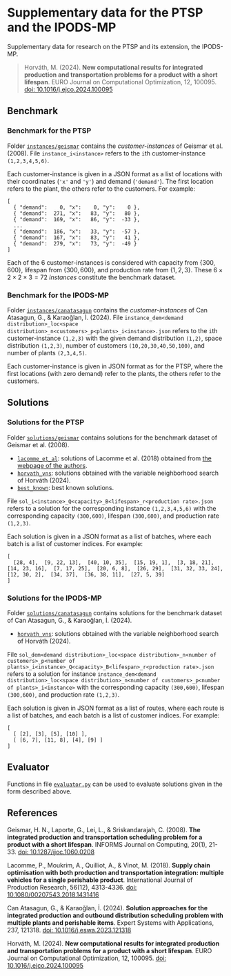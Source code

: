# Supplementary data for the PTSP and the IPODS-MP

Supplementary data for research on the PTSP and its extension, the IPODS-MP.

> Horváth, M. (2024).
**New computational results for integrated production and transportation problems for a product with a short lifespan**.
EURO Journal on Computational Optimization, 12, 100095.
[doi: 10.1016/j.ejco.2024.100095](https://doi.org/10.1016/j.ejco.2024.100095)

## Benchmark

### Benchmark for the PTSP

Folder [```instances/geismar```](./instances/geismar/) contains the *customer-instances* of Geismar et al. (2008).
File ```instance_i<instance>``` refers to the ```i```th customer-instance ```(1,2,3,4,5,6)```.

Each customer-instance is given in a JSON format as a list of locations with their coordinates (```'x'``` and ```'y'```) and demand (```'demand'```).
The first location refers to the plant, the others refer to the customers.
For example:
```
[
  { "demand":    0, "x":    0, "y":    0 },
  { "demand":  271, "x":   83, "y":   80 },
  { "demand":  169, "x":   86, "y":  -33 },
  ...
  { "demand":  186, "x":   33, "y":  -57 },
  { "demand":  167, "x":   83, "y":   41 },
  { "demand":  279, "x":   73, "y":  -49 }
]
```

Each of the 6 customer-instances is considered with capacity from $\{300,600\}$, lifespan from $\{300,600\}$, and production rate from $\{1,2,3\}$.
These $6\times 2\times 2\times 3 = 72$ *instances* constitute the benchmark dataset.

### Benchmark for the IPODS-MP

Folder [```instances/canatasagun```](./instances/canatasagun/) contains the *customer-instances* of Can Atasagun, G., & Karaoğlan, İ. (2024).
File ```instance_dem<demand distribution>_loc<space distribution>_n<customers>_p<plants>_i<instance>.json``` refers to the ```i```th customer-instance ```(1,2,3)``` with the given demand distribution ```(1,2)```, space distribution ```(1,2,3)```, number of customers ```(10,20,30,40,50,100)```, and number of plants ```(2,3,4,5)```.

Each customer-instance is given in JSON format as for the PTSP, where the first locations (with zero demand) refer to the plants, the others refer to the customers.

## Solutions

### Solutions for the PTSP

Folder [```solutions/geismar```](./solutions/geismar/) contains solutions for the benchmark dataset of Geismar et al. (2008).
- [```lacomme_et_al```](./solutions/geismar/lacomme_et_al/): solutions of Lacomme et al. (2018) obtained from [the webpage of the authors](https://perso.isima.fr/~lacomme/marina/Research/PTSP_Results.html).
- [```horvath_vns```](./solutions/geismar/horvath_vns/): solutions obtained with the variable neighborhood search of Horváth (2024).
- [```best_known```](./solutions/geismar/best_known/): best known solutions.

File ```sol_i<instance>_Q<capacity>_B<lifespan>_r<production rate>.json``` refers to a solution for the corresponding instance ```(1,2,3,4,5,6)``` with the corresponding capacity ```(300,600)```, lifespan ```(300,600)```, and production rate ```(1,2,3)```.

Each solution is given in a JSON format as a list of batches, where each batch is a list of customer indices.
For example:
```
[
  [28, 4],  [9, 22, 13],  [40, 10, 35],  [15, 19, 1],  [3, 18, 21],  [14, 23, 16],  [7, 17, 25],  [20, 6, 8],  [26, 29],  [31, 32, 33, 24],  [12, 30, 2],  [34, 37],  [36, 38, 11],  [27, 5, 39]
]
```

### Solutions for the IPODS-MP

Folder [```solutions/canatasagun```](./solutions/canatasagun/) contains solutions for the benchmark dataset of Can Atasagun, G., & Karaoğlan, İ. (2024).
- [```horvath_vns```](./solutions/canatasagun/horvath_vns/): solutions obtained with the variable neighborhood search of Horváth (2024).

File ```sol_dem<demand distribution>_loc<space distribution>_n<number of customers>_p<number of plants>_i<instance>_Q<capacity>_B<lifespan>_r<production rate>.json``` refers to a solution for instance ```instance_dem<demand distribution>_loc<space distribution>_n<number of customers>_p<number of plants>_i<instance>``` with the corresponding capacity ```(300,600)```, lifespan ```(300,600)```, and production rate ```(1,2,3)```.

Each solution is given in JSON format as a list of routes, where each route is a list of batches, and each batch is a list of customer indices.
For example:
```
[
  [ [2], [3], [5], [10] ],
  [ [6, 7], [11, 8], [4], [9] ]
]

```

## Evaluator

Functions in file [```evaluator.py```](./evaluator.py) can be used to evaluate solutions given in the form described above.

## References

Geismar, H. N., Laporte, G., Lei, L., & Sriskandarajah, C. (2008).
**The integrated production and transportation scheduling problem for a product with a short lifespan**.
INFORMS Journal on Computing, 20(1), 21-33.
[doi: 10.1287/ijoc.1060.0208](https://doi.org/10.1287/ijoc.1060.0208)

Lacomme, P., Moukrim, A., Quilliot, A., & Vinot, M. (2018).
**Supply chain optimisation with both production and transportation integration: multiple vehicles for a single perishable product**.
International Journal of Production Research, 56(12), 4313-4336.
[doi: 10.1080/00207543.2018.1431416](https://doi.org/10.1080/00207543.2018.1431416)

Can Atasagun, G., & Karaoğlan, İ. (2024).
**Solution approaches for the integrated production and outbound distribution scheduling problem with multiple plants and perishable items**.
Expert Systems with Applications, 237, 121318.
[doi: 10.1016/j.eswa.2023.121318](https://doi.org/10.1016/j.eswa.2023.121318)

Horváth, M. (2024).
**New computational results for integrated production and transportation problems for a product with a short lifespan**.
EURO Journal on Computational Optimization, 12, 100095.
[doi: 10.1016/j.ejco.2024.100095](https://doi.org/10.1016/j.ejco.2024.100095)
